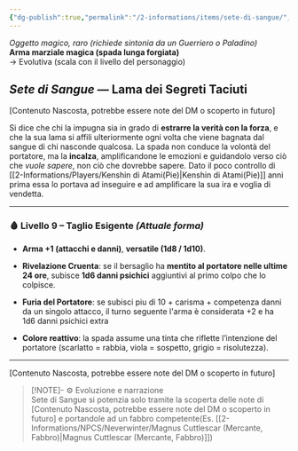 ```yaml
---
{"dg-publish":true,"permalink":"/2-informations/items/sete-di-sangue/","noteIcon":""}
---
```


_Oggetto magico, raro (richiede sintonia da un Guerriero o Paladino)_  
**Arma marziale magica (spada lunga forgiata)**  
→ Evolutiva (scala con il livello del personaggio)

## _Sete di Sangue_ — Lama dei Segreti Taciuti

[Contenuto Nascosta, potrebbe essere note del DM o scoperto in futuro]

Si dice che chi la impugna sia in grado di **estrarre la verità con la forza**, e che la sua lama si affili ulteriormente ogni volta che viene bagnata dal sangue di chi nasconde qualcosa. La spada non conduce la volontà del portatore, ma la **incalza**, amplificandone le emozioni e guidandolo verso ciò che _vuole sapere_, non ciò che dovrebbe sapere.
Dato il poco controllo di [[2-Informations/Players/Kenshin di Atami(Pie)\|Kenshin di Atami(Pie)]] anni prima essa lo portava ad inseguire e ad amplificare la sua ira e voglia di vendetta.

---

### 🩸 Livello 9 – Taglio Esigente _(Attuale forma)_

- **Arma +1 (attacchi e danni)**, **versatile (1d8 / 1d10)**.
    
- **Rivelazione Cruenta**: se il bersaglio ha **mentito al portatore nelle ultime 24 ore**, subisce **1d6 danni psichici** aggiuntivi al primo colpo che lo colpisce.
    
- **Furia del Portatore**: se subisci piu di 10 + carisma + competenza danni da un singolo attacco, il turno seguente l'arma è considerata +2 e ha 1d6 danni psichici extra  
    
- **Colore reattivo**: la spada assume una tinta che riflette l’intenzione del portatore (scarlatto = rabbia, viola = sospetto, grigio = risolutezza).
    

---
[Contenuto Nascosta, potrebbe essere note del DM o scoperto in futuro]
> [!NOTE]- ⚙️ Evoluzione e narrazione  
> Sete di Sangue si potenzia solo tramite la scoperta delle note di [Contenuto Nascosta, potrebbe essere note del DM o scoperto in futuro] e portandole ad un fabbro competente(Es. [[2-Informations/NPCS/Neverwinter/Magnus Cuttlescar (Mercante, Fabbro)\|Magnus Cuttlescar (Mercante, Fabbro)]])